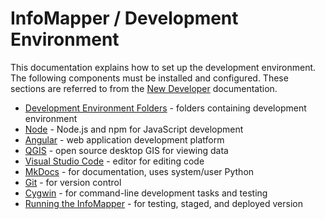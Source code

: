 # InfoMapper / Development Environment #

This documentation explains how to set up the development environment.
The following components must be installed and configured.
These sections are referred to from the [New Developer](../dev-new/dev-new.md) documentation.

* [Development Environment Folders](folders.md) - folders containing development environment
* [Node](node.md) - Node.js and npm for JavaScript development
* [Angular](angular.md) - web application development platform
* [QGIS](qgis.md) - open source desktop GIS for viewing data
* [Visual Studio Code](vs-code.md) - editor for editing code
* [MkDocs](mkdocs.md) - for documentation, uses system/user Python
* [Git](git.md) - for version control
* [Cygwin](cygwin.md) - for command-line development tasks and testing
* [Running the InfoMapper](running.md) - for testing, staged, and deployed version

